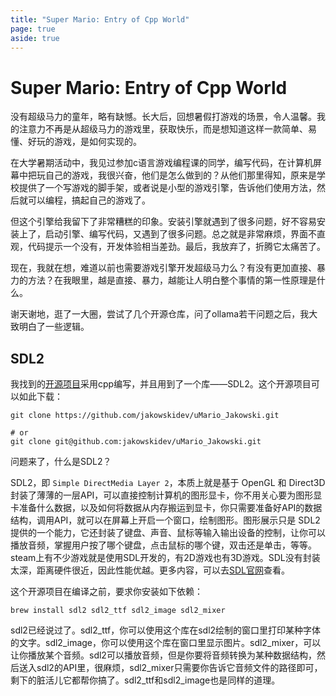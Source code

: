```yaml
---
title: "Super Mario: Entry of Cpp World"
page: true
aside: true
---
```


# Super Mario: Entry of Cpp World
没有超级马力的童年，略有缺憾。长大后，回想暑假打游戏的场景，令人温馨。我的注意力不再是从超级马力的游戏里，获取快乐，而是想知道这样一款简单、易懂、好玩的游戏，是如何实现的。

在大学暑期活动中，我见过参加c语言游戏编程课的同学，编写代码，在计算机屏幕中把玩自己的游戏，我很兴奋，他们是怎么做到的？从他们那里得知，原来是学校提供了一个写游戏的脚手架，或者说是小型的游戏引擎，告诉他们使用方法，然后就可以编程，搞起自己的游戏了。

但这个引擎给我留下了非常糟糕的印象。安装引擎就遇到了很多问题，好不容易安装上了，启动引擎、编写代码，又遇到了很多问题。总之就是非常麻烦，界面不直观，代码提示一个没有，开发体验相当差劲。最后，我放弃了，折腾它太痛苦了。

现在，我就在想，难道以前也需要游戏引擎开发超级马力么？有没有更加直接、暴力的方法？在我眼里，越是直接、暴力，越能让人明白整个事情的第一性原理是什么。

谢天谢地，逛了一大圈，尝试了几个开源仓库，问了ollama若干问题之后，我大致明白了一些逻辑。

## SDL2
我找到的[开源项目](https://github.com/jakowskidev/uMario_Jakowski)采用cpp编写，并且用到了一个库——SDL2。这个开源项目可以如此下载：
```shell 
git clone https://github.com/jakowskidev/uMario_Jakowski.git 

# or 
git clone git@github.com:jakowskidev/uMario_Jakowski.git
```

问题来了，什么是SDL2？

SDL2，即 `Simple DirectMedia Layer 2`，本质上就是基于 OpenGL 和 Direct3D 封装了薄薄的一层API，可以直接控制计算机的图形显卡，你不用关心要为图形显卡准备什么数据，以及如何将数据从内存搬运到显卡，你只需要准备好API的数据结构，调用API，就可以在屏幕上开启一个窗口，绘制图形。图形展示只是 SDL2 提供的一个能力，它还封装了键盘、声音、鼠标等输入输出设备的控制，让你可以播放音频，掌握用户按了哪个键盘，点击鼠标的哪个键，双击还是单击，等等。steam上有不少游戏就是使用SDL开发的，有2D游戏也有3D游戏。SDL没有封装太深，距离硬件很近，因此性能优越。更多内容，可以去[SDL官网](https://www.libsdl.org)查看。

这个开源项目在编译之前，要求你安装如下依赖：
```shell 
brew install sdl2 sdl2_ttf sdl2_image sdl2_mixer
```

sdl2已经说过了。sdl2_ttf，你可以使用这个库在sdl2绘制的窗口里打印某种字体的文字。sdl2_image，你可以使用这个库在窗口里显示图片。sdl2_mixer，可以让你播放某个音频。sdl2可以播放音频，但是你要将音频转换为某种数据结构，然后送入sdl2的API里，很麻烦，sdl2_mixer只需要你告诉它音频文件的路径即可，剩下的脏活儿它都帮你搞了。sdl2_ttf和sdl2_image也是同样的道理。